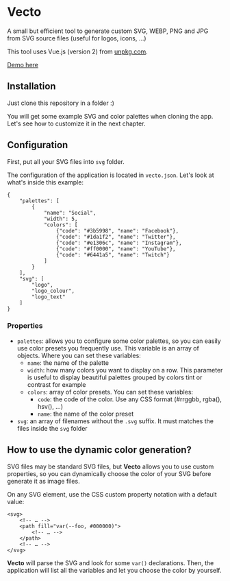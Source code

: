 # Vecto

A small but efficient tool to generate custom SVG, WEBP, PNG and JPG from SVG source files (useful for logos, icons, …)

This tool uses Vue.js (version 2) from [unpkg.com](https://unpkg.com/vue).

[Demo here](https://intranet.spicevent.com/services/vecto/)

## Installation

Just clone this repository in a folder :)

You will get some example SVG and color palettes when cloning the app. Let's see how to customize it in the next chapter.

## Configuration

First, put all your SVG files into `svg` folder.

The configuration of the application is located in `vecto.json`. Let's look at what's inside this example:

```
{
	"palettes": [
		{
			"name": "Social",
			"width": 5,
			"colors": [
				{"code": "#3b5998", "name": "Facebook"},
				{"code": "#1da1f2", "name": "Twitter"},
				{"code": "#e1306c", "name": "Instagram"},
				{"code": "#ff0000", "name": "YouTube"},
				{"code": "#6441a5", "name": "Twitch"}
			]
		}
	],
	"svg": [
		"logo",
		"logo_colour",
		"logo_text"
	]
}
```

### Properties

* `palettes`: allows you to configure some color palettes, so you can easily use color presets you frequently use. This variable is an array of objects. Where you can set these variables:
	* `name`: the name of the palette
	* `width`: how many colors you want to display on a row. This parameter is useful to display beautiful palettes grouped by colors tint or contrast for example
	* `colors`: array of color presets. You can set these variables:
		* `code`: the code of the color. Use any CSS format (#rrggbb, rgba(), hsv(), …)
		* `name`: the name of the color preset
* `svg`: an array of filenames without the `.svg` suffix. It must matches the files inside the `svg` folder

## How to use the dynamic color generation?

SVG files may be standard SVG files, but **Vecto** allows you to use custom properties, so you can dynamically choose the color of your SVG before generate it as image files.

On any SVG element, use the CSS custom property notation with a default value:
```
<svg>
	<!-- … -->
	<path fill="var(--foo, #000000)">
		<!-- … -->
	</path>
	<!-- … -->
</svg>
```

**Vecto** will parse the SVG and look for some `var()` declarations. Then, the application will list all the variables and let you choose the color by yourself.
